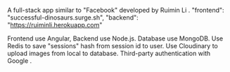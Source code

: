 A full-stack app similar to "Facebook" developed by Ruimin Li .
"frontend": "successful-dinosaurs.surge.sh", 
"backend": "https://ruiminli.herokuapp.com"

Frontend use Angular, Backend use Node.js.
Database use MongoDB.
Use Redis to save "sessions" hash from session id to user.
Use Cloudinary to upload images from local to database.
Third-party authentication with Google .

